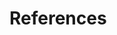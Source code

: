 # References

[^robbins]: Robbins, H. (1952). Some aspects of the sequential design of experiments. *Bulletin of the American Mathematical Society*, 58(5), 527-535. <a href="https://sci-hub.se/http://dx.doi.org/10.1090/S0002-9904-1952-09620-8" target="_blank">doi:10.1090/S0002-9904-1952-09620-8</a>

[^Johnson]: Johnson, N. L. (1961). Sequential Analysis: A Survey. Journal of the Royal Statistical Society. Series A (General), 124(3), 372.  <a href="https://sci-hub.se/https://doi.org/10.2307/2343243" target="_blank"> doi:10.2307/2343243 </a>

[^Weigl]: Weigl, H. G. (2013). Abraham Wald: a statistician as a key figure for modern econometrics (Doctoral dissertation, Staats-und Universitätsbibliothek Hamburg Carl von Ossietzky). <a href="https://ediss.sub.uni-hamburg.de/handle/ediss/4889" target="_blank">Dissertation Link</a>


[^Agrawal]:Agrawal R. Sample mean based index policies by O(log n) regret for the multi-armed bandit problem. Advances in Applied Probability. 1995;27(4):1054-1078.<a href="https://sci-hub.se/10.2307/1427934" target="_blank">doi:10.2307/1427934 </a>

[^lai1985]: Lai, T. L., & Robbins, H. (1985). Asymptotically efficient adaptive allocation rules. *Advances in Applied Mathematics*, 6(1), 4-22. 

[^Auer]: Auer, P., Cesa-Bianchi, N., & Fischer, P. (2002). Finite-time analysis of the multiarmed bandit problem. *Machine learning*, 47(2), 235-256. <a href="https://homes.di.unimi.it/%7Ecesabian/Pubblicazioni/ml-02.pdf" target="_blank">https://doi.org/10.1023/A:1013689704352 </a>


[^pilarski]: S. Pilarski, S. Pilarski and D. Varró, "Optimal Policy for Bernoulli Bandits: Computation and Algorithm Gauge," in IEEE Transactions on Artificial Intelligence, vol. 2, no. 1, pp. 2-17, Feb. 2021, <a href="https://ieeexplore.ieee.org/stamp/stamp.jsp?tp=&arnumber=9408359" target="_blank"> doi: 10.1109/TAI.2021.3074122 </a>
